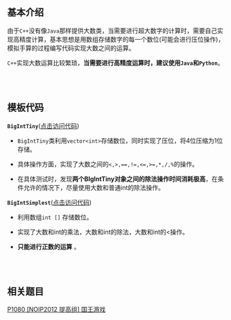 ## 基本介绍

由于`C++`没有像`Java`那样提供大数类，当需要进行超大数字的计算时，需要自己实现高精度计算，基本思想是用数组存储数字的每一个数位(可能会进行压位操作)，模拟手算的过程编写代码实现大数之间的运算。

`C++`实现大数运算比较繁琐，**当需要进行高精度运算时，建议使用`Java`和`Python`**。

<br/>
<br/>



## 模板代码

**`BigIntTiny`**([点击访问代码](https://github.com/qxf-72/Codeforces-Cpp/blob/main/copypasta/math/BigIntTiny.cpp))

- `BigIntTiny`类利用`vector<int>`存储数位，同时实现了压位，将4位压缩为1位存储。
- 具体操作方面，实现了大数之间的`<,>,==,!=,<=,>=,*,/,%`的操作。


- 在具体测试时，发现**两个BIgIntTiny对象之间的除法操作时间消耗极高**，在条件允许的情况下，尽量使用大数和普通int的除法操作。


**`BigIntSimplest`**([点击访问代码](https://github.com/qxf-72/Codeforces-Cpp/blob/main/copypasta/math/BigIntSimplest.cpp))

- 利用数组`int []` 存储数位。

- 实现了大数和int的乘法，大数和int的除法，大数和int的<操作。

- **只能进行正数的运算**  。


<br/>
<br/>



## 相关题目
[P1080 [NOIP2012 提高组] 国王游戏](https://www.luogu.com.cn/problem/P1080)
